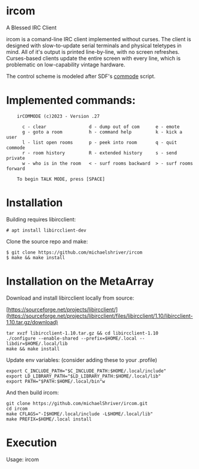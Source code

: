 # ircom

A Blessed IRC Client

ircom is a comand-line IRC client implemented without curses. The client is designed with slow-to-update serial terminals and physical teletypes in mind. All of it's output is printed line-by-line, with no screen refreshes. Curses-based clients update the entire screen with every line, which is problematic on low-capability vintage hardware.

The control scheme is modeled after SDF's [commode](http://jwodder.freeshell.org/sdf/commands.html) script.

# Implemented commands:

        irCOMMODE (c)2023 - Version .27

          c - clear                d - dump out of com      e - emote
          g - goto a room          h - command help         k - kick a user 
          l - list open rooms      p - peek into room       q - quit commode 
          r - room history         R - extended history     s - send private
          w - who is in the room   < - surf rooms backward  > - surf rooms forward

        To begin TALK MODE, press [SPACE]

# Installation

Building requires libircclient:

    # apt install libircclient-dev

Clone the source repo and make:

    $ git clone https://github.com/michaelshriver/ircom
    $ make && make install

# Installation on the MetaArray

Download and install libircclient locally from source:

[https://sourceforge.net/projects/libircclient/](https://sourceforge.net/projects/libircclient/files/libircclient/1.10/libircclient-1.10.tar.gz/download)

    tar xvzf libircclient-1.10.tar.gz && cd libircclient-1.10
    ./configure --enable-shared --prefix=$HOME/.local --libdir=$HOME/.local/lib
    make && make install

Update env variables: (consider adding these to your .profile)

    export C_INCLUDE_PATH="$C_INCLUDE_PATH:$HOME/.local/include"
    export LD_LIBRARY_PATH="$LD_LIBRARY_PATH:$HOME/.local/lib"
    export PATH="$PATH:$HOME/.local/bin"w

And then build ircom:

    git clone https://github.com/michaelShriver/ircom.git
    cd ircom
    make CFLAGS="-I$HOME/.local/include -L$HOME/.local/lib"
    make PREFIX=$HOME/.local install

# Execution

Usage: ircom <server> <nick> <channel>
